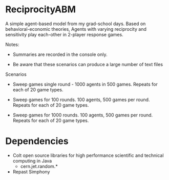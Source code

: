 # ReciprocityABM
A simple agent-based model from my grad-school days. Based on behavioral-economic theories, Agents with varying reciprocity and sensitivity play each-other in 2-player response games.

Notes:
- Summaries are recorded in the console only.

- Be aware that these scenarios can produce a large number of text files

Scenarios
- Sweep games single round - 1000 agents in 500 games. Repeats for each of 20 game types.

- Sweep games for 100 rounds. 100 agents, 500 games per round. Repeats for each of 20 game types.

- Sweep games for 1000 rounds. 100 agents, 500 games per round. Repeats for each of 20 game types.

# Dependencies
* Colt open source libraries for high performance scientific and technical computing in Java
    * cern.jet.random.*
* Repast Simphony